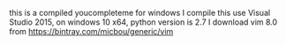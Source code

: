 this is a compiled youcompleteme for windows
I compile this use Visual Studio 2015, on windows 10 x64, python version is 2.7
I download vim 8.0 from https://bintray.com/micbou/generic/vim

